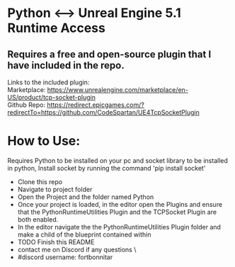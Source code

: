 # Python <--> Unreal Engine 5.1 Runtime Access 


## Requires a free and open-source plugin that I have included in the repo.   
Links to the included plugin:    
Marketplace: https://www.unrealengine.com/marketplace/en-US/product/tcp-socket-plugin   
Github Repo: https://redirect.epicgames.com/?redirectTo=https://github.com/CodeSpartan/UE4TcpSocketPlugin



# How to Use:
Requires Python to be installed on your pc and socket library to be installed in python,
Install socket by running the command   'pip install socket'


- Clone this repo
- Navigate to project folder 
- Open the Project and the folder named Python
- Once your project is loaded, in the editor open the Plugins and ensure that the PythonRuntimeUtilities Plugin and the TCPSocket Plugin are both enabled.
- In the editor navigate the the PythonRuntimeUtilities Plugin folder and make a child of the blueprint contained within
- TODO Finish this README
- contact me on Discord if any questions     \
- #discord username:   fortbonnitar





